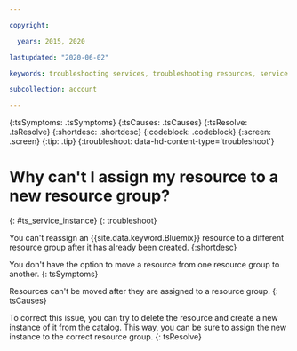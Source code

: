 ```yaml
---

copyright:

  years: 2015, 2020

lastupdated: "2020-06-02"

keywords: troubleshooting services, troubleshooting resources, service problems, resource problems, resource group, move resource, reassign resource, reassign instance

subcollection: account

---
```



{:tsSymptoms: .tsSymptoms}
{:tsCauses: .tsCauses}
{:tsResolve: .tsResolve}
{:shortdesc: .shortdesc}
{:codeblock: .codeblock}
{:screen: .screen}
{:tip: .tip}
{:troubleshoot: data-hd-content-type='troubleshoot'}

# Why can't I assign my resource to a new resource group? 
{: #ts_service_instance}
{: troubleshoot}

You can't reassign an {{site.data.keyword.Bluemix}} resource to a different resource group after it has already been created.
{:shortdesc}

You don't have the option to move a resource from one resource group to another.
{: tsSymptoms}

Resources can't be moved after they are assigned to a resource group.
{: tsCauses}

To correct this issue, you can try to delete the resource and create a new instance of it from the catalog. This way, you can be sure to assign the new instance to the correct resource group.
{: tsResolve}

